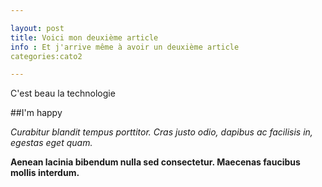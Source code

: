 ```yaml
---

layout: post
title: Voici mon deuxième article
info : Et j'arrive même à avoir un deuxième article
categories:cato2

---
```


C'est beau la technologie

##I'm happy

*Curabitur blandit tempus porttitor. Cras justo odio, dapibus ac facilisis in, egestas eget quam.*

**Aenean lacinia bibendum nulla sed consectetur. Maecenas faucibus mollis interdum.**